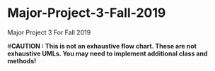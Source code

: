 # Major-Project-3-Fall-2019
Major Project 3 For Fall 2019

#**CAUTION : This is not an exhaustive flow chart. These are not exhaustive UMLs. You may need to implement additional class and methods!**
